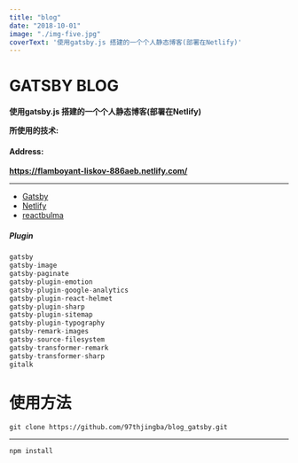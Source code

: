 ```yaml
---
title: "blog"
date: "2018-10-01"
image: "./img-five.jpg"
coverText: '使用gatsby.js 搭建的一个个人静态博客(部署在Netlify)'
---
```


# GATSBY BLOG

**使用gatsby.js 搭建的一个个人静态博客(部署在Netlify)**

**所使用的技术:**

#### Address:
**https://flamboyant-liskov-886aeb.netlify.com/**

---
- [Gatsby](https://www.gatsbyjs.org/)
- [Netlify](https://www.netlify.com/)
- [reactbulma](https://github.com/kulakowka/react-bulma)

#####  Plugin


```js
gatsby
gatsby-image
gatsby-paginate
gatsby-plugin-emotion
gatsby-plugin-google-analytics
gatsby-plugin-react-helmet
gatsby-plugin-sharp
gatsby-plugin-sitemap
gatsby-plugin-typography
gatsby-remark-images
gatsby-source-filesystem
gatsby-transformer-remark
gatsby-transformer-sharp
gitalk
```

# 使用方法

```
git clone https://github.com/97thjingba/blog_gatsby.git
```
---
```
npm install
```